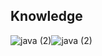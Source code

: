 ## Knowledge
![java (2)](https://github.com/nocea/nocea/assets/91067903/079fed6f-77e7-4618-93ed-70bd684a0c6b)![java (2)](https://github.com/nocea/nocea/assets/91067903/079fed6f-77e7-4618-93ed-70bd684a0c6b)
<!--

**nocea/nocea** is a ✨ _special_ ✨ repository because its `README.md` (this file) appears on your GitHub profile.

Here are some ideas to get you started:

- 🔭 I’m currently working on ...
- 🌱 I’m currently learning ...
- 👯 I’m looking to collaborate on ...
- 🤔 I’m looking for help with ...
- 💬 Ask me about ...
- 📫 How to reach me: ...
- 😄 Pronouns: ...
- ⚡ Fun fact: ...
-### Hi there 👋
-->
